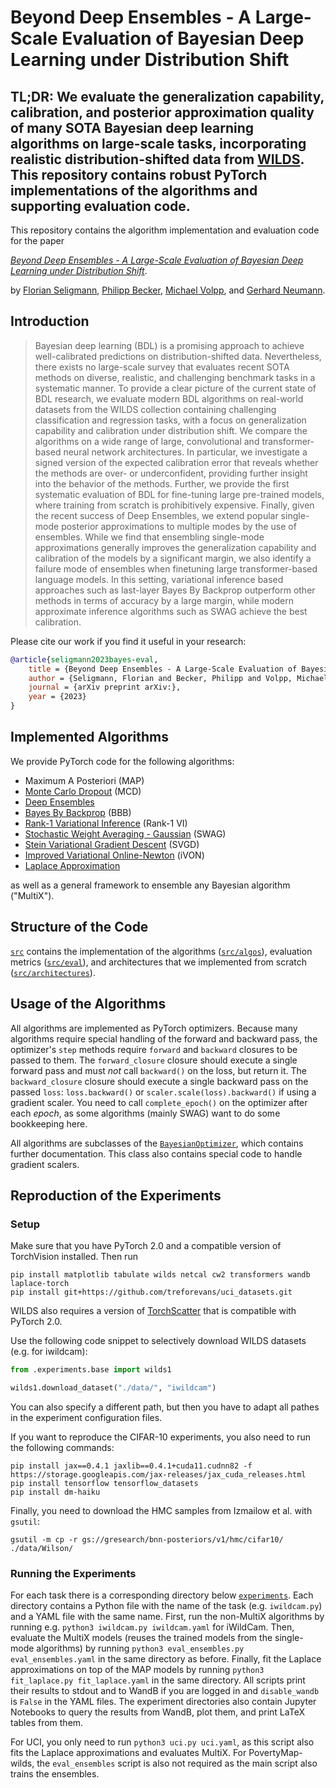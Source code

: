 # Beyond Deep Ensembles - A Large-Scale Evaluation of Bayesian Deep Learning under Distribution Shift

**TL;DR: We evaluate the generalization capability, calibration, and posterior approximation quality of many SOTA Bayesian deep learning algorithms on large-scale tasks, incorporating realistic distribution-shifted data from [WILDS](https://wilds.stanford.edu/). This repository contains robust PyTorch implementations of the algorithms and supporting evaluation code.**
---

This repository contains the algorithm implementation and evaluation code for the paper

[_Beyond Deep Ensembles - A Large-Scale Evaluation of Bayesian Deep Learning under Distribution Shift_](https://arxiv.com/).

by [Florian Seligmann](https://github.com/Feuermagier), [Philipp Becker](https://alr.anthropomatik.kit.edu/21_72.php), [Michael Volpp](https://de.linkedin.com/in/michaelvolpp), and [Gerhard Neumann](https://alr.anthropomatik.kit.edu/21_65.php).



## Introduction
> Bayesian deep learning (BDL) is a promising approach to achieve well-calibrated predictions on distribution-shifted data. Nevertheless, there exists no large-scale survey that evaluates recent SOTA methods on diverse, realistic, and challenging benchmark tasks in a systematic manner. To provide a clear picture of the current state of BDL research, we evaluate modern BDL algorithms on real-world datasets from the WILDS collection containing challenging classification and regression tasks, with a focus on generalization capability and calibration under distribution shift. We compare the algorithms on a wide range of large, convolutional and transformer-based neural network architectures. In particular, we investigate a signed version of the expected calibration error that reveals whether the methods are over- or underconfident, providing further insight into the behavior of the methods. Further, we provide the first systematic evaluation of BDL for fine-tuning large pre-trained models, where training from scratch is prohibitively expensive. Finally, given the recent success of Deep Ensembles, we extend popular single-mode posterior approximations to multiple modes by the use of ensembles. While we find that ensembling single-mode approximations generally improves the generalization capability and calibration of the models by a significant margin, we also identify a failure mode of ensembles when finetuning large transformer-based language models. In this setting, variational inference based approaches such as last-layer Bayes By Backprop outperform other methods in terms of accuracy by a large margin, while modern approximate inference algorithms such as SWAG achieve the best calibration.

Please cite our work if you find it useful in your research:
```bibtex
@article{seligmann2023bayes-eval,
    title = {Beyond Deep Ensembles - A Large-Scale Evaluation of Bayesian Deep Learning under Distribution Shift},
    author = {Seligmann, Florian and Becker, Philipp and Volpp, Michael and Neumann, Gerhard},
    journal = {arXiv preprint arXiv:},
    year = {2023}
}
```


## Implemented Algorithms
We provide PyTorch code for the following algorithms:
- Maximum A Posteriori (MAP)
- [Monte Carlo Dropout](https://arxiv.org/abs/1506.02142) (MCD)
- [Deep Ensembles](https://arxiv.org/abs/1612.01474)
- [Bayes By Backprop](https://arxiv.org/abs/1505.05424) (BBB)
- [Rank-1 Variational Inference](https://arxiv.org/abs/2005.07186) (Rank-1 VI)
- [Stochastic Weight Averaging - Gaussian](https://arxiv.org/abs/1902.02476) (SWAG)
- [Stein Variational Gradient Descent](https://arxiv.org/abs/1608.04471) (SVGD)
- [Improved Variational Online-Newton](https://arxiv.org/abs/2002.10060) (iVON)
- [Laplace Approximation](https://arxiv.org/abs/2106.14806)

as well as a general framework to ensemble any Bayesian algorithm ("MultiX").


## Structure of the Code
[`src`](./src/) contains the implementation of the algorithms ([`src/algos`](./src/algos/)), evaluation metrics ([`src/eval`](./src/eval/)), and architectures that we implemented from scratch ([`src/architectures`](./src/architectures/)).


## Usage of the Algorithms
All algorithms are implemented as PyTorch optimizers.
Because many algorithms require special handling of the forward and backward pass, the optimizer's `step` methods require `forward` and `backward` closures to be passed to them.
The `forward_closure` closure should execute a single forward pass and must *not* call `backward()` on the loss, but return it.
The `backward_closure` closure should execute a single backward pass on the passed `loss`: `loss.backward()` or `scaler.scale(loss).backward()` if using a gradient scaler.
You need to call `complete_epoch()` on the optimizer after each *epoch*, as some algorithms (mainly SWAG) want to do some bookkeeping here.

All algorithms are subclasses of the [`BayesianOptimizer`](./src/algos/algo.py), which contains further documentation. 
This class also contains special code to handle gradient scalers.


## Reproduction of the Experiments

### Setup
Make sure that you have PyTorch 2.0 and a compatible version of TorchVision installed.
Then run
```
pip install matplotlib tabulate wilds netcal cw2 transformers wandb laplace-torch
pip install git+https://github.com/treforevans/uci_datasets.git
```
WILDS also requires a version of [TorchScatter](https://github.com/rusty1s/pytorch_scatter) that is compatible with PyTorch 2.0.

Use the following code snippet to selectively download WILDS datasets (e.g. for iwildcam):
```python
from .experiments.base import wilds1

wilds1.download_dataset("./data/", "iwildcam")
```
You can also specify a different path, but then you have to adapt all pathes in the experiment configuration files.

If you want to reproduce the CIFAR-10 experiments, you also need to run the following commands:
```
pip install jax==0.4.1 jaxlib==0.4.1+cuda11.cudnn82 -f https://storage.googleapis.com/jax-releases/jax_cuda_releases.html
pip install tensorflow tensorflow_datasets
pip install dm-haiku
```
Finally, you need to download the HMC samples from Izmailow et al. with `gsutil`:
```
gsutil -m cp -r gs://gresearch/bnn-posteriors/v1/hmc/cifar10/ ./data/Wilson/
```

### Running the Experiments
For each task there is a corresponding directory below [`experiments`](./experiments/).
Each directory contains a Python file with the name of the task (e.g. `iwildcam.py`) and a YAML file with the same name.
First, run the non-MultiX algorithms by running e.g.  `python3 iwildcam.py iwildcam.yaml` for iWildCam.
Then, evaluate the MultiX models (reuses the trained models from the single-mode algorithms) by running `python3 eval_ensembles.py eval_ensembles.yaml` in the same directory as before.
Finally, fit the Laplace approximations on top of the MAP models by running `python3 fit_laplace.py fit_laplace.yaml` in the same directory.
All scripts print their results to stdout and to WandB if you are logged in and `disable_wandb` is `False` in the YAML files.
The experiment directories also contain Jupyter Notebooks to query the results from WandB, plot them, and print LaTeX tables from them.

For UCI, you only need to run `python3 uci.py uci.yaml`, as this script also fits the Laplace approximations and evaluates MultiX.
For PovertyMap-wilds, the `eval_ensembles` script is also not required as the main script also trains the ensembles.
